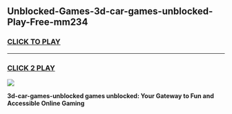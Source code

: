 
## Unblocked-Games-3d-car-games-unblocked-Play-Free-mm234
<h3>
<a href="https://premium76.site?title=3d-car-games-unblocked&ref=23A">CLICK TO PLAY</a></h3>
<hr>

<h3>
<a href="https://premium76.site?title=3d-car-games-unblocked&ref=23A">CLICK 2 PLAY</a>
  
</h3>

<a href="https://premium76.site?title=3d-car-games-unblocked&ref=23A"><img src="https://clearcache.store/games.png"></a>


**3d-car-games-unblocked games unblocked: Your Gateway to Fun and Accessible Online Gaming**
